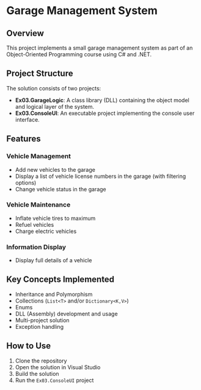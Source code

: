 # Garage Management System

## Overview

This project implements a small garage management system as part of an Object-Oriented Programming course using C# and .NET.

## Project Structure

The solution consists of two projects:

- **Ex03.GarageLogic**: A class library (DLL) containing the object model and logical layer of the system.
- **Ex03.ConsoleUI**: An executable project implementing the console user interface.

## Features

### Vehicle Management

- Add new vehicles to the garage
- Display a list of vehicle license numbers in the garage (with filtering options)
- Change vehicle status in the garage

### Vehicle Maintenance

- Inflate vehicle tires to maximum
- Refuel vehicles
- Charge electric vehicles

### Information Display

- Display full details of a vehicle


## Key Concepts Implemented

- Inheritance and Polymorphism
- Collections (`List<T>` and/or `Dictionary<K,V>`)
- Enums
- DLL (Assembly) development and usage
- Multi-project solution
- Exception handling

## How to Use

1. Clone the repository
2. Open the solution in Visual Studio
3. Build the solution
4. Run the `Ex03.ConsoleUI` project

